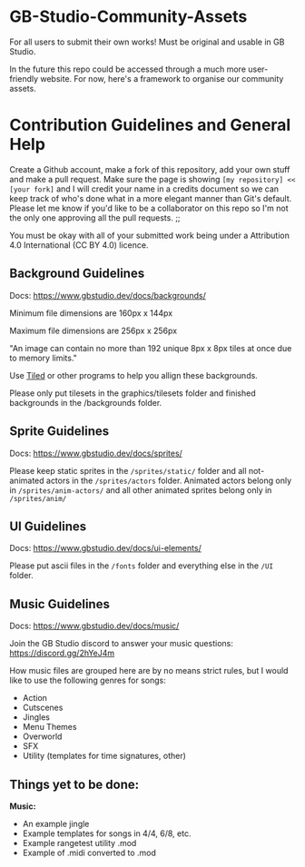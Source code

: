 # GB-Studio-Community-Assets
For all users to submit their own works! Must be original and usable in GB Studio.

In the future this repo could be accessed through a much more user-friendly website. For now, here's a framework to organise our community assets.

# Contribution Guidelines and General Help

Create a Github account, make a fork of this repository, add your own stuff and make a pull request. Make sure the page is showing `[my repository] << [your fork]` and I will credit your name in a credits document so we can keep track of who's done what in a more elegant manner than Git's default. Please let me know if you'd like to be a collaborator on this repo so I'm not the only one approving all the pull requests. ;;

You must be okay with all of your submitted work being under a Attribution 4.0 International (CC BY 4.0) licence.

## Background Guidelines

Docs: https://www.gbstudio.dev/docs/backgrounds/

Minimum file dimensions are 160px x 144px

Maximum file dimensions are 256px x 256px

"An image can contain no more than 192 unique 8px x 8px tiles at once due to memory limits."

Use [Tiled](https://www.mapeditor.org/) or other programs to help you allign these backgrounds.

Please only put tilesets in the graphics/tilesets folder and finished backgrounds in the /backgrounds folder.

## Sprite Guidelines

Docs: https://www.gbstudio.dev/docs/sprites/

Please keep static sprites in the `/sprites/static/` folder and all not-animated actors in the `/sprites/actors` folder. Animated actors belong only in `/sprites/anim-actors/` and all other animated sprites belong only in `/sprites/anim/`

## UI Guidelines

Docs: https://www.gbstudio.dev/docs/ui-elements/

Please put ascii files in the `/fonts` folder and everything else in the `/UI` folder.

## Music Guidelines

Docs: https://www.gbstudio.dev/docs/music/

Join the GB Studio discord to answer your music questions: https://discord.gg/2hYeJ4m

How music files are grouped here are by no means strict rules, but I would like to use the following genres for songs:

- Action
- Cutscenes
- Jingles
- Menu Themes
- Overworld
- SFX
- Utility (templates for time signatures, other)

## Things yet to be done:

**Music:**

- An example jingle
- Example templates for songs in 4/4, 6/8, etc.
- Example rangetest utility .mod
- Example of .midi converted to .mod
